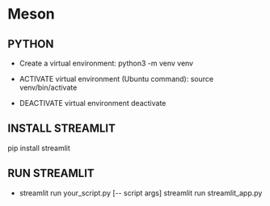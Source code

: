 # Meson

## PYTHON
* Create a virtual environment:
python3 -m venv venv

* ACTIVATE virtual environment (Ubuntu command):
source venv/bin/activate

* DEACTIVATE virtual environment
deactivate

## INSTALL STREAMLIT
pip install streamlit

## RUN STREAMLIT
* streamlit run your_script.py [-- script args]
streamlit run streamlit_app.py


